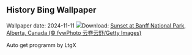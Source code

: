 ## History Bing Wallpaper
Wallpaper date: 2024-11-11
![](https://www.bing.com/th?id=OHR.Banff24_EN-IN9205670476_UHD.jpg&w=1000)Download: [Sunset at Banff National Park, Alberta, Canada (© fywPhoto 云卷云舒/Getty Images)](https://www.bing.com/th?id=OHR.Banff24_EN-IN9205670476_UHD.jpg)

Auto get programm by LtgX
